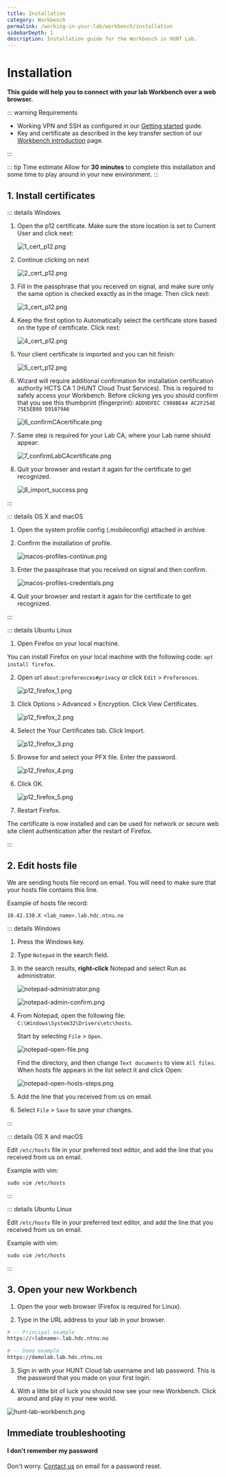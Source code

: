 ```yaml
---
title: Installation
category: Workbench
permalink: /working-in-your-lab/workbench/installation
sidebarDepth: 1
description: Installation guide for the Workbench in HUNT Lab.
---
```


# Installation

**This guide will help you to connect with your lab Workbench over a web browser.**

::: warning Requirements

- Working VPN and SSH as configured in our [Getting started](/getting-started/) guide.
- Key and certificate as described in the key transfer section of our [Workbench introduction](/working-in-your-lab/workbench/) page.

:::

::: tip Time estimate
Allow for **30 minutes** to complete this installation and some time to play around in your new environment.
:::

## 1. Install certificates

::: details Windows

1. Open the p12 certificate. Make sure the store location is set to Current User and click next:

   ![1_cert_p12.png](./images/1_cert_p12.png)

2. Continue clicking on next

   ![2_cert_p12.png](./images/2_cert_p12.png)

3. Fill in the passphrase that you received on signal, and make sure only the same option is checked exactly as in the image. Then click next:

   ![3_cert_p12.png](./images/3_cert_p12.png)

4. Keep the first option to Automatically select the certificate store based on the type of certificate. Click next:

   ![4_cert_p12.png](./images/4_cert_p12.png)

5. Your client certificate is imported and you can hit finish:

   ![5_cert_p12.png](./images/5_cert_p12.png)

6. Wizard will require additional confirmation for installation certification authority HCTS CA 1
   (HUNT Cloud Trust Services). This is required to safely access your Workbench. Before clicking
   yes you should confirm that you see this thumbprint (fingerprint):
   `ADD9DFEC C998BE44 AC2F254E 75E5EB98 D91879A6`

   ![6_confirmCAcertificate.png](./images/6_confirmCAcertificate.png)

7. Same step is required for your Lab CA, where your Lab name should appear:

   ![7_confirmLabCAcertificate.png](./images/7_confirmLabCAcertificate.png)

8) Quit your browser and restart it again for the certificate to get recognized.

   ![8_import_success.png](./images/8_import_success.png)

:::

::: details OS X and macOS

1. Open the system profile config (.mobileconfig) attached in archive.

2. Confirm the installation of profile.

   ![macos-profiles-continue.png](./images/macos-profiles-continue.png)

3. Enter the passphrase that you received on signal and then confirm.

   ![macos-profiles-credentials.png](./images/macos-profiles-credentials.png)

4. Quit your browser and restart it again for the certificate to get recognized.

:::

::: details Ubuntu Linux

1. Open Firefox on your local machine.

You can install Firefox on your local machine with the following code: `apt install firefox`.

2. Open url `about:preferences#privacy` or click `Edit` > `Preferences`.

   ![p12_firefox_1.png](./images/p12_firefox_1.png)

3. Click Options > Advanced > Encryption. Click View Certificates.

   ![p12_firefox_2.png](./images/p12_firefox_2.png)

4. Select the Your Certificates tab. Click Import.

   ![p12_firefox_3.png](./images/p12_firefox_3.png)

5. Browse for and select your PFX file. Enter the password.

   ![p12_firefox_4.png](./images/p12_firefox_4.png)

6. Click OK.

   ![p12_firefox_5.png](./images/p12_firefox_5.png)

7. Restart Firefox.

The certificate is now installed and can be used for network or secure web site client authentication after the restart of Firefox.

:::

## 2. Edit hosts file

We are sending hosts file record on email. You will need to make sure that your hosts file contains this line.

Example of hosts file record:

```
10.42.130.X <lab_name>.lab.hdc.ntnu.no
```

::: details Windows

1. Press the Windows key.

2. Type `Notepad` in the search field.

3. In the search results, **right-click** Notepad and select Run as administrator.

   ![notepad-administrator.png](./images/notepad-administrator.png)

   ![notepad-admin-confirm.png](./images/notepad-admin-confirm.png)

4. From Notepad, open the following file: `C:\Windows\System32\Drivers\etc\hosts`.

   Start by selecting `File` > `Open`.

   ![notepad-open-file.png](./images/notepad-open-file.png)

   Find the directory, and then change `Text documents` to view `All files`.
   When hosts file appears in the list select it and click Open:

   ![notepad-open-hosts-steps.png](./images/notepad-open-hosts-steps.png)

5. Add the line that you received from us on email.

6. Select `File` > `Save` to save your changes.

:::

::: details OS X and macOS

Edit `/etc/hosts` file in your preferred text editor, and add the line that you received from us on email.

Example with vim:

```
sudo vim /etc/hosts
```

:::

::: details Ubuntu Linux

Edit `/etc/hosts` file in your preferred text editor, and add the line that you received from us on email.

Example with vim:

```
sudo vim /etc/hosts
```

:::

## 3. Open your new Workbench

1. Open the your web browser (Firefox is required for Linux).

2. Type in the URL address to your lab in your browser.

```bash
# -- Principal example
https://<labname>.lab.hdc.ntnu.no

# -- Demo example
https://demolab.lab.hdc.ntnu.no
```

3. Sign in with your HUNT Cloud lab username and lab password. This is the password that you made on your first login.

4. With a little bit of luck you should now see your new Workbench. Click around and play in your new world.

![hunt-lab-workbench.png](./images/hunt-lab-workbench.png)

## Immediate troubleshooting

#### I don't remember my password

Don't worry. [Contact us](/contact) on email for a password reset.
